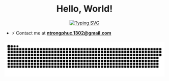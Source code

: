 <!-- <p align="right"><img src="https://komarev.com/ghpvc/?username=ntrongphuc1302&label=Visistors&color=ff0e0e&style=plastic" alt="ntrongphuc1302" /></p> -->

<h1 align="center">Hello, World!</h1>

<p align="center"><a href="https://git.io/typing-svg"><img src="https://readme-typing-svg.demolab.com?font=Fira+Code&pause=1000&color=e6edf3&center=true&vCenter=true&random=false&width=435&lines=Hello+there!;I'm+Peter;a+passionate+developer" alt="Typing SVG" /></a></p>

- ⚡ Contact me at **ntrongphuc.1302@gmail.com**

<!-- --- -->

<p align="center"><img src="https://github.com/ntrongphuc1302/ntrongphuc1302/blob/output/github-contribution-grid-snake-dark.svg" /></p>

<!-- --- -->

<!-- <p align="center"><img src="https://novatorem-eta-sage.vercel.app/api/spotify?background_color=0d1117&border_color=ffffff" alt="ntrongphuc1302" /></p> -->

<!-- --- -->

<!-- <p align="center">&nbsp;<img src="https://github-readme-stats.vercel.app/api?username=ntrongphuc1302&show_icons=true&theme=dark&cache_seconds=60&locale=en" alt="ntrongphuc1302" /></p> -->

<!-- --- -->

<!-- <p align="center"><img src="https://github-readme-stats.vercel.app/api/top-langs?username=ntrongphuc1302&show_icons=true&theme=dark&cache_seconds=60&locale=en&layout=compact" alt="ntrongphuc1302" /></p> -->

<!-- --- -->

<!-- <p align="center"><img src="https://github-readme-streak-stats.herokuapp.com/?user=ntrongphuc1302&theme=dark" alt="ntrongphuc1302" /></p> -->

<!-- --- -->
